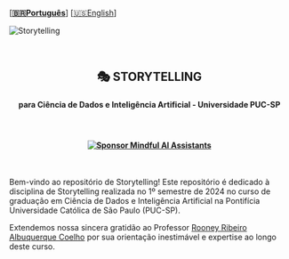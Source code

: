  \[**[🇧🇷Português](README.pt_BR.md)**\] \[[🇺🇸English](README.md)\]
<br>

<!--
<p align="center">
<img src="https://github.com/MindfulAI-Copilots-Bots/Storytelling/assets/113218619/4f2d0093-1dc4-4509-936d-b2662374938d"/>
-->
![Storytelling](https://github.com/MindfulAI-Copilots-Bots/Storytelling/assets/113218619/0f827a6e-5e03-42d7-b8bb-c11ba2f029e0)

<br> 

## <p align="center"> 🎭 STORYTELLING
#### <p align="center"> **para Ciência de Dados e Inteligência Artificial - Universidade PUC-SP** </p>

<br> 

#### <p align="center"> [![Sponsor Mindful AI Assistants](https://img.shields.io/badge/Sponsor-Mindful%20AI%20%20Assistants-brightgreen?logo=GitHub)](https://github.com/sponsors/Mindful-AI-Assistants)
<br>

Bem-vindo ao repositório de Storytelling! Este repositório é dedicado à disciplina de Storytelling realizada no 1º semestre de 2024 no curso de graduação em Ciência de Dados e Inteligência Artificial na Pontifícia Universidade Católica de São Paulo (PUC-SP).

Extendemos nossa sincera gratidão ao Professor [Rooney Ribeiro Albuquerque Coelho]() por sua orientação inestimável e expertise ao longo deste curso.

